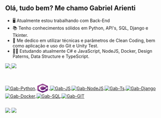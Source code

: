## Olá, tudo bem? Me chamo Gabriel Arienti

- 🖥️ Atualmente estou trabalhando com Back-End
- 📚 Tenho conhecimentos sólidos em Python, API's, SQL, Django e Tkinter. 
- 🏹 Me dedico em utilizar técnicas e parâmetros de Clean Coding, bem como aplicação e uso do Git e Unity Test.  
- 🧑‍💻 Estudando atualmente C# e JavaScript, NodeJS, Docker, Design Paterns, Data Structure e TypeScript. 

<div align="left">
  <a href="https://https://github.com/GabrielArienti">
  <img height="150em" src="https://github-readme-stats.vercel.app/api?username=GabrielArienti&show_icons=true&theme=discord_old_blurple&include_all_commits=true&count_private=true"/>
 <img height="150em" src="https://github-readme-stats.vercel.app/api/top-langs/?username=GabrielArienti&layout=compact&langs_count=7&theme=discord_old_blurple"/>
</div>

 ##
  
  <div style="display: inline_block"><br>
  <img align="center" alt="Gab-Python" height="30" width="40" src="https://cdn.jsdelivr.net/gh/devicons/devicon/icons/python/python-original.svg">
  <img align="center" alt="Rab-Csharp" height="30" width="40" src="https://raw.githubusercontent.com/devicons/devicon/master/icons/csharp/csharp-original.svg">
  <img align="center" alt="Gab-JS" height="30" width="40" src="https://cdn.jsdelivr.net/gh/devicons/devicon/icons/javascript/javascript-original.svg">
  <img align="center" alt="Gab-NodeJS" height="30" width="40" src="https://cdn.jsdelivr.net/gh/devicons/devicon/icons/nodejs/nodejs-original.svg">
  <img align="center" alt="Gab-Ts" height="30" width="40" src="https://cdn.jsdelivr.net/gh/devicons/devicon/icons/typescript/typescript-original.svg">
  <img align="center" alt="Gab-Django" height="30" width="40" src="https://cdn.jsdelivr.net/gh/devicons/devicon/icons/django/django-plain.svg">
  <img align="center" alt="Gab-Docker" height="30" width="40" src="https://cdn.jsdelivr.net/gh/devicons/devicon/icons/docker/docker-original.svg">
  <img align="center" alt="Gab-SQL" height="30" width="40" src="https://cdn.jsdelivr.net/gh/devicons/devicon/icons/mysql/mysql-original.svg">
  <img align="center" alt="Gab-GIT" height="30" width="40" src="https://cdn.jsdelivr.net/gh/devicons/devicon/icons/git/git-original.svg">
  
</div>
  
  ##
  
  <div>  
  <a href = "mailto:gabriel17out@hotmail.com"><img src="https://img.shields.io/badge/-Gmail-%23333?style=for-the-badge&logo=gmail&logoColor=white" target="_blank"></a>
  <a href="https://www.linkedin.com/in/gabriel-arienti-barbieri-556310242/" target="_blank"><img src="https://img.shields.io/badge/-LinkedIn-%230077B5?style=for-the-badge&logo=linkedin&logoColor=white" target="_blank"></a> 
 

 
</div>
